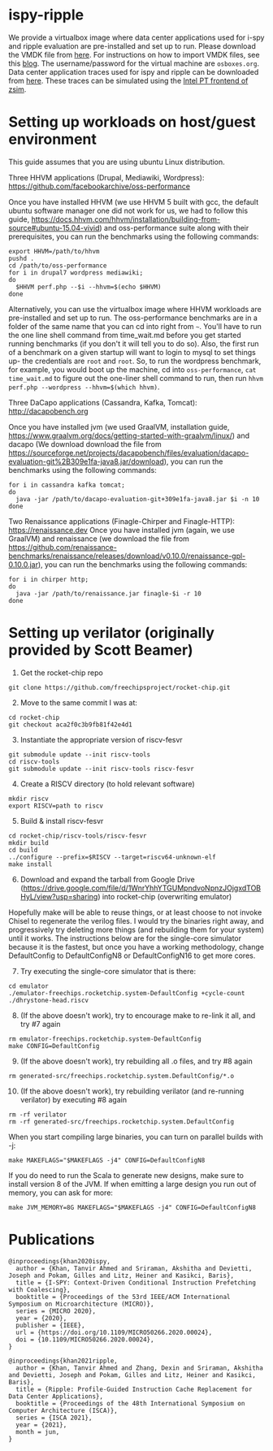 # ispy-ripple

We provide a virtualbox image where data center applications used for i-spy and ripple evaluation are pre-installed and set up to run. Please download the VMDK file from [here](https://drive.google.com/file/d/1pP85BDT7wm4--o6NUMMwBqBej6CFKBso/view?usp=sharing). For instructions on how to import VMDK files, see this [blog](https://medium.com/riow/how-to-open-a-vmdk-file-in-virtualbox-e1f711deacc4). The username/password for the virtual machine are `osboxes.org`. Data center application traces used for ispy and ripple can be downloaded from [here](https://drive.google.com/file/d/1tN8Jw1TcZ9CrDzDWK0HFUD-nVLhZDW9e/view?usp=sharing). These traces can be simulated using the [Intel PT frontend of zsim](https://github.com/stanford-mast/zsim/tree/memtrace).

# Setting up workloads on host/guest environment

This guide assumes that you are using ubuntu Linux distribution.

Three HHVM applications (Drupal, Mediawiki, Wordpress): https://github.com/facebookarchive/oss-performance

Once you have installed HHVM (we use HHVM 5 built with gcc, the default ubuntu software manager one did not work for us, we had to follow this guide, https://docs.hhvm.com/hhvm/installation/building-from-source#ubuntu-15.04-vivid) and oss-performance suite along with their prerequisites, you can run the benchmarks using the following commands:

```
export HHVM=/path/to/hhvm
pushd .
cd /path/to/oss-performance
for i in drupal7 wordpress mediawiki;
do
  $HHVM perf.php --$i --hhvm=$(echo $HHVM)
done
```

Alternatively, you can use the virtualbox image where HHVM workloads are pre-installed and set up to run. The oss-performance benchmarks are in a folder of the same name that you can cd into right from `~`. You'll have to run the one line shell command from time_wait.md before you get started running benchmarks (if you don't it will tell you to do so). Also, the first run of a benchmark on a given startup will want to login to mysql to set things up- the credentials are `root` and `root`. So, to run the wordpress benchmark, for example, you would boot up the machine, cd into `oss-performance`, `cat time_wait.md` to figure out the one-liner shell command to run, then run `hhvm perf.php --wordpress --hhvm=$(which hhvm)`.

Three DaCapo applications (Cassandra, Kafka, Tomcat): http://dacapobench.org

Once you have installed jvm (we used GraalVM, installation guide, https://www.graalvm.org/docs/getting-started-with-graalvm/linux/) and dacapo (We download download the file from https://sourceforge.net/projects/dacapobench/files/evaluation/dacapo-evaluation-git%2B309e1fa-java8.jar/download), you can run the benchmarks using the following commands:

```
for i in cassandra kafka tomcat;
do
  java -jar /path/to/dacapo-evaluation-git+309e1fa-java8.jar $i -n 10
done
```

Two Renaissance applications (Finagle-Chirper and Finagle-HTTP): https://renaissance.dev
Once you have installed jvm (again, we use GraalVM) and renaissance (we download the file from https://github.com/renaissance-benchmarks/renaissance/releases/download/v0.10.0/renaissance-gpl-0.10.0.jar), you can run the benchmarks using the following commands:

```
for i in chirper http;
do
  java -jar /path/to/renaissance.jar finagle-$i -r 10
done
```

# Setting up verilator (originally provided by Scott Beamer)

1) Get the rocket-chip repo
```
git clone https://github.com/freechipsproject/rocket-chip.git
```
2) Move to the same commit I was at:
```
cd rocket-chip
git checkout aca2f0c3b9fb81f42e4d1
```
3) Instantiate the appropriate version of riscv-fesvr
```
git submodule update --init riscv-tools
cd riscv-tools
git submodule update --init riscv-tools riscv-fesvr
```
4) Create a RISCV directory (to hold relevant software)
```
mkdir riscv
export RISCV=path to riscv
```
5) Build & install riscv-fesvr
```
cd rocket-chip/riscv-tools/riscv-fesvr
mkdir build
cd build
../configure --prefix=$RISCV --target=riscv64-unknown-elf
make install
```
6) Download and expand the tarball from Google Drive (https://drive.google.com/file/d/1WnrYhhYTGUMpndvoNpnzJOjgxdTOBHyL/view?usp=sharing) into rocket-chip (overwriting emulator)

Hopefully make will be able to reuse things, or at least choose to not invoke Chisel to regenerate the verilog files. I would try the binaries right away, and progressively try deleting more things (and rebuilding them for your system) until it works. The instructions below are for the single-core simulator because it is the fastest, but once you have a working methodology, change DefaultConfig to DefaultConfigN8 or DefaultConfigN16 to get more cores.

7) Try executing the single-core simulator that is there:
```
cd emulator
./emulator-freechips.rocketchip.system-DefaultConfig +cycle-count ./dhrystone-head.riscv
```
8) (If the above doesn't work), try to encourage make to re-link it all, and try #7 again
```
rm emulator-freechips.rocketchip.system-DefaultConfig
make CONFIG=DefaultConfig
```
9) (If the above doesn't work), try rebuilding all .o files, and try #8 again
```
rm generated-src/freechips.rocketchip.system.DefaultConfig/*.o
```
10) (If the above doesn't work), try rebuilding verilator (and re-running verilator) by executing #8 again
```
rm -rf verilator
rm -rf generated-src/freechips.rocketchip.system.DefaultConfig
```
When you start compiling large binaries, you can turn on parallel builds with -j:
```
make MAKEFLAGS="$MAKEFLAGS -j4" CONFIG=DefaultConfigN8
```
If you do need to run the Scala to generate new designs, make sure to install version 8 of the JVM. If when emitting a large design you run out of memory, you can ask for more:
```
make JVM_MEMORY=8G MAKEFLAGS="$MAKEFLAGS -j4" CONFIG=DefaultConfigN8
```

# Publications

```
@inproceedings{khan2020ispy,
  author = {Khan, Tanvir Ahmed and Sriraman, Akshitha and Devietti, Joseph and Pokam, Gilles and Litz, Heiner and Kasikci, Baris},
  title = {I-SPY: Context-Driven Conditional Instruction Prefetching with Coalescing},
  booktitle = {Proceedings of the 53rd IEEE/ACM International Symposium on Microarchitecture (MICRO)},
  series = {MICRO 2020},
  year = {2020},
  publisher = {IEEE},
  url = {https://doi.org/10.1109/MICRO50266.2020.00024},
  doi = {10.1109/MICRO50266.2020.00024},
}

@inproceedings{khan2021ripple,
  author = {Khan, Tanvir Ahmed and Zhang, Dexin and Sriraman, Akshitha and Devietti, Joseph and Pokam, Gilles and Litz, Heiner and Kasikci, Baris},
  title = {Ripple: Profile-Guided Instruction Cache Replacement for Data Center Applications},
  booktitle = {Proceedings of the 48th International Symposium on Computer Architecture (ISCA)},
  series = {ISCA 2021},
  year = {2021},
  month = jun,
}
```
